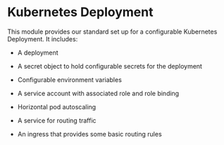 # Kubernetes Deployment

This module provides our standard set up for a configurable Kubernetes Deployment. It includes:

- A deployment

- A secret object to hold configurable secrets for the deployment

- Configurable environment variables

- A service account with associated role and role binding

- Horizontal pod autoscaling

- A service for routing traffic

- An ingress that provides some basic routing rules
